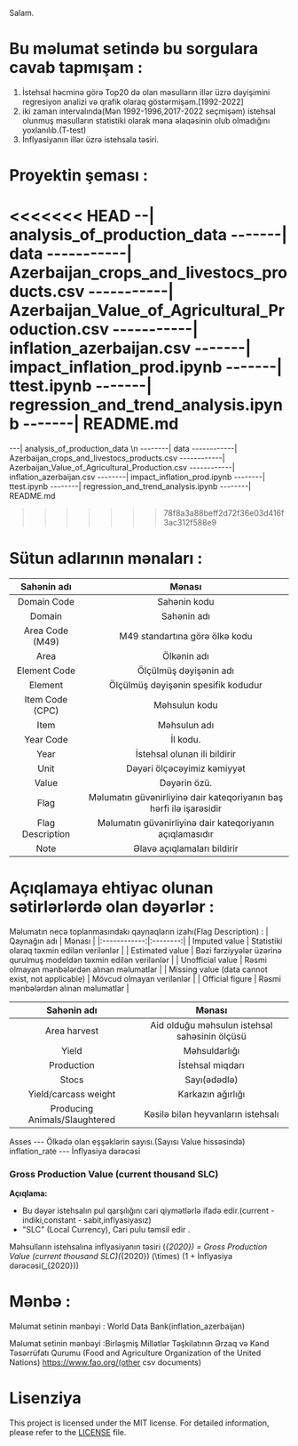 



Salam.

# Bu məlumat setində bu sorgulara cavab tapmışam : 
1. İstehsal həcminə görə Top20 də olan məsulların illər üzrə dəyişimini regresiyon analizi və qrafik olaraq göstərmişəm.[1992-2022]
2. iki zaman intervalında(Mən 1992-1996,2017-2022 seçmişəm) istehsal olunmuş məsulların statistiki olarak məna əlaqəsinin olub olmadığını yoxlanılıb.(T-test)
3. İnflyasiyanın illər üzrə istehsala təsiri.


# Proyektin şeması : 

<<<<<<< HEAD
 --| analysis_of_production_data
 -------| data
 -----------|  Azerbaijan_crops_and_livestocs_products.csv
 -----------| Azerbaijan_Value_of_Agricultural_Production.csv
 -----------| inflation_azerbaijan.csv
 -------| impact_inflation_prod.ipynb
 -------| ttest.ipynb
 -------| regression_and_trend_analysis.ipynb
 -------| README.md
=======
---| analysis_of_production_data \n
--------| data
------------|  Azerbaijan_crops_and_livestocs_products.csv
------------| Azerbaijan_Value_of_Agricultural_Production.csv
------------| inflation_azerbaijan.csv
--------| impact_inflation_prod.ipynb
--------| ttest.ipynb
--------| regression_and_trend_analysis.ipynb
--------| README.md
>>>>>>> 78f8a3a88beff2d72f36e03d416f3ac312f588e9





 # Sütun adlarının mənaları : 

| Sahənin adı  | Mənası       |
|:------------:|:-------------:|
| Domain Code  | Sahənin kodu  |
| Domain      | Sahənin adı   |
|Area Code (M49) | M49 standartına görə ölkə kodu |
|Area | Ölkənin adı |
|Element Code | Ölçülmüş dəyişənin adı |  
| Element  |Ölçülmüş dəyişənin spesifik kodudur |
| Item Code (CPC) | Məhsulun kodu |
| Item | Məhsulun adı |
| Year Code | İl kodu.
| Year | İstehsal olunan ili bildirir |
| Unit |Dəyəri ölçəcəyimiz kəmiyyət |
| Value | Dəyərin özü.
|Flag | Məlumatın güvənirliyinə dair kateqoriyanın baş hərfi ilə işarəsidir |
|Flag Description | Məlumatın güvənirliyinə dair kateqoriyanın açıqlamasıdır |
| Note  | Əlavə açıqlamaları bildirir |



# Açıqlamaya ehtiyac olunan sətirlərlərdə olan dəyərlər  : 
Məlumatın necə toplanmasındakı qaynaqların izahı(Flag Description) : 
| Qaynağın adı | Mənası   |
|:------------:|:--------:|
| Imputed value | Statistiki olaraq təxmin edilən verilənlər |
| Estimated value | Bəzi fərziyyələr üzərinə qurulmuş modeldən təxmin edilən verilənlər |
| Unofficial value | Rəsmi olmayan mənbələrdən alınan məlumatlar |
| Missing value (data cannot exist, not applicable) | Mövcud olmayan verilənlər |
| Official figure | Rəsmi mənbələrdən alınan məlumatlar |



| Sahənin adı | Mənası |
|:-----------:|:-------:|
| Area harvest | Aid olduğu məhsulun istehsal sahəsinin ölçüsü |
| Yield  | Məhsuldarlığı |
| Production | İstehsal miqdarı |
| Stocs | Sayı(ədədlə) |
| Yield/carcass weight |  Karkazın ağırlığı |
| Producing Animals/Slaughtered | Kəsilə bilən heyvanların istehsalı |


Asses --- Ölkədə olan eşşəklərin sayısı.(Sayısı Value hissəsində)
inflation_rate --- İnflyasiya dərəcəsi



### Gross Production Value (current thousand SLC)
**Açıqlama:**
- Bu dəyər istehsalın pul qarşılığını cari qiymətlərlə ifadə edir.(current -indiki,constant - sabit,inflyasiyasız)
- "SLC" (Local Currency), Cari pulu təmsil edir  .

Məhsulların istehsalına inflyasiyanın təsiri \(_{2020}\) = Gross Production Value (current thousand SLC)\(_{2020}\) \(\times\) (1 + İnflyasiya dərəcəsi\(_{2020}\))




# Mənbə : 
Məlumat setinin mənbəyi : World Data Bank(inflation_azerbaijan)

Məlumat setinin mənbəyi :Birləşmiş Millətlər Təşkilatının Ərzaq və Kənd Təsərrüfatı Qurumu (Food and Agriculture Organization of the United Nations) https://www.fao.org/(other csv documents)

# Lisenziya

This project is licensed under the MIT license. For detailed information, please refer to the [LICENSE](LICENSE) file.


